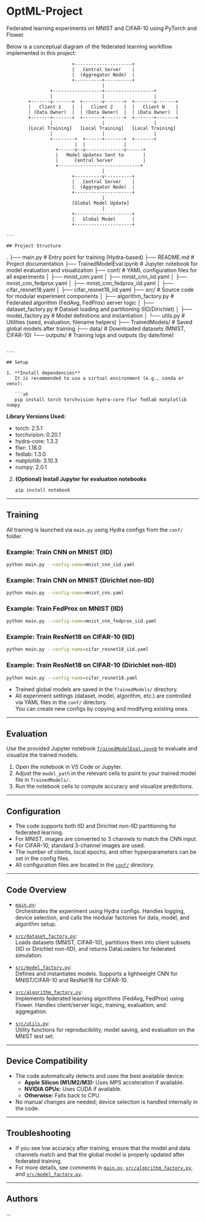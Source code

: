 # OptML-Project

Federated learning experiments on MNIST and CIFAR-10 using PyTorch and Flower.

Below is a conceptual diagram of the federated learning workflow implemented in this project:

```
                        +---------------------+
                        |   Central Server    |
                        |  (Aggregator Node)  |
                        +----------+----------+
                                   |
                +------------------+------------------+
                |                  |                  |
        +-------v-------+  +-------v-------+  +-------v-------+
        |   Client 1    |  |   Client 2    |  |   Client N    |
        | (Data Owner)  |  | (Data Owner)  |  | (Data Owner)  |
        +-------+-------+  +-------+-------+  +-------+-------+
                |                  |                  |
        [Local Training]   [Local Training]   [Local Training]
                |                  |                  |
                +--------+  +------+-------+  +-------+
                         |  |              |
                  +------v--v--------------v------+
                  |   Model Updates Sent to       |
                  |      Central Server           |
                  +------------------------------+
                                   |
                        +----------v----------+
                        |   Central Server    |
                        |  (Aggregator Node)  |
                        +---------------------+
                                   |
                        [Global Model Update]
                                   |
                        +---------------------+
                        |   Global Model      |
                        +---------------------+

---

## Project Structure

```
.
├── main.py                      # Entry point for training (Hydra-based)
├── README.md                    # Project documentation
├── TrainedModelEval.ipynb       # Jupyter notebook for model evaluation and visualization
├── conf/                        # YAML configuration files for all experiments
│   ├── mnist_cnn.yaml
│   ├── mnist_cnn_iid.yaml
│   ├── mnist_cnn_fedprox.yaml
│   ├── mnist_cnn_fedprox_iid.yaml
│   ├── cifar_resnet18.yaml
│   ├── cifar_resnet18_iid.yaml
├── src/                         # Source code for modular experiment components
│   ├── algorithm_factory.py     # Federated algorithm (FedAvg, FedProx) server logic
│   ├── dataset_factory.py       # Dataset loading and partitioning (IID/Dirichlet)
│   ├── model_factory.py         # Model definitions and instantiation
│   └── utils.py                 # Utilities (seed, evaluation, filename helpers)
├── TrainedModels/               # Saved global models after training
├── data/                        # Downloaded datasets (MNIST, CIFAR-10)
└── outputs/                     # Training logs and outputs (by date/time)
```

---

## Setup

1. **Install dependencies**  
   It is recommended to use a virtual environment (e.g., conda or venv):

   ```sh
   pip install torch torchvision hydra-core flwr fedlab matplotlib numpy
   ```

   **Library Versions Used:**
   - torch: 2.5.1  
   - torchvision: 0.20.1  
   - hydra-core: 1.3.2  
   - flwr: 1.18.0  
   - fedlab: 1.3.0  
   - matplotlib: 3.10.3  
   - numpy: 2.0.1  

2. **(Optional) Install Jupyter for evaluation notebooks**

   ```sh
   pip install notebook
   ```

---

## Training

All training is launched via `main.py` using Hydra configs from the `conf/` folder.

### Example: Train CNN on MNIST (IID)

```sh
python main.py --config-name=mnist_cnn_iid.yaml
```

### Example: Train CNN on MNIST (Dirichlet non-IID)

```sh
python main.py --config-name=mnist_cnn.yaml
```

### Example: Train FedProx on MNIST (IID)

```sh
python main.py --config-name=mnist_cnn_fedprox_iid.yaml
```

### Example: Train ResNet18 on CIFAR-10 (IID)

```sh
python main.py --config-name=cifar_resnet18_iid.yaml
```

### Example: Train ResNet18 on CIFAR-10 (Dirichlet non-IID)

```sh
python main.py --config-name=cifar_resnet18.yaml
```

- Trained global models are saved in the `TrainedModels/` directory.
- All experiment settings (dataset, model, algorithm, etc.) are controlled via YAML files in the `conf/` directory.  
  You can create new configs by copying and modifying existing ones.

---

## Evaluation

Use the provided Jupyter notebook [`TrainedModelEval.ipynb`](TrainedModelEval.ipynb) to evaluate and visualize the trained models.

1. Open the notebook in VS Code or Jupyter.
2. Adjust the `model_path` in the relevant cells to point to your trained model file in `TrainedModels/`.
3. Run the notebook cells to compute accuracy and visualize predictions.

---

## Configuration

- The code supports both IID and Dirichlet non-IID partitioning for federated learning.
- For MNIST, images are converted to 3 channels to match the CNN input.
- For CIFAR-10, standard 3-channel images are used.
- The number of clients, local epochs, and other hyperparameters can be set in the config files.
- All configuration files are located in the [`conf/`](conf/) directory.

---

## Code Overview

- [`main.py`](main.py):  
  Orchestrates the experiment using Hydra configs. Handles logging, device selection, and calls the modular factories for data, model, and algorithm setup.

- [`src/dataset_factory.py`](src/dataset_factory.py):  
  Loads datasets (MNIST, CIFAR-10), partitions them into client subsets (IID or Dirichlet non-IID), and returns DataLoaders for federated simulation.

- [`src/model_factory.py`](src/model_factory.py):  
  Defines and instantiates models. Supports a lightweight CNN for MNIST/CIFAR-10 and ResNet18 for CIFAR-10.

- [`src/algorithm_factory.py`](src/algorithm_factory.py):  
  Implements federated learning algorithms (FedAvg, FedProx) using Flower. Handles client/server logic, training, evaluation, and aggregation.

- [`src/utils.py`](src/utils.py):  
  Utility functions for reproducibility, model saving, and evaluation on the MNIST test set.

---

## Device Compatibility

- The code automatically detects and uses the best available device:
  - **Apple Silicon (M1/M2/M3):** Uses MPS acceleration if available.
  - **NVIDIA GPUs:** Uses CUDA if available.
  - **Otherwise:** Falls back to CPU.
- No manual changes are needed; device selection is handled internally in the code.

---

## Troubleshooting

- If you see low accuracy after training, ensure that the model and data channels match and that the global model is properly updated after federated training.
- For more details, see comments in [`main.py`](main.py), [`src/algorithm_factory.py`](src/algorithm_factory.py), and [`src/model_factory.py`](src/model_factory.py).

---

## Authors

...